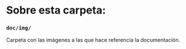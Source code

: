 # Sobre esta carpeta:

### `doc/img/`

Carpeta con las imágenes a las que hace referencia la documentación.
